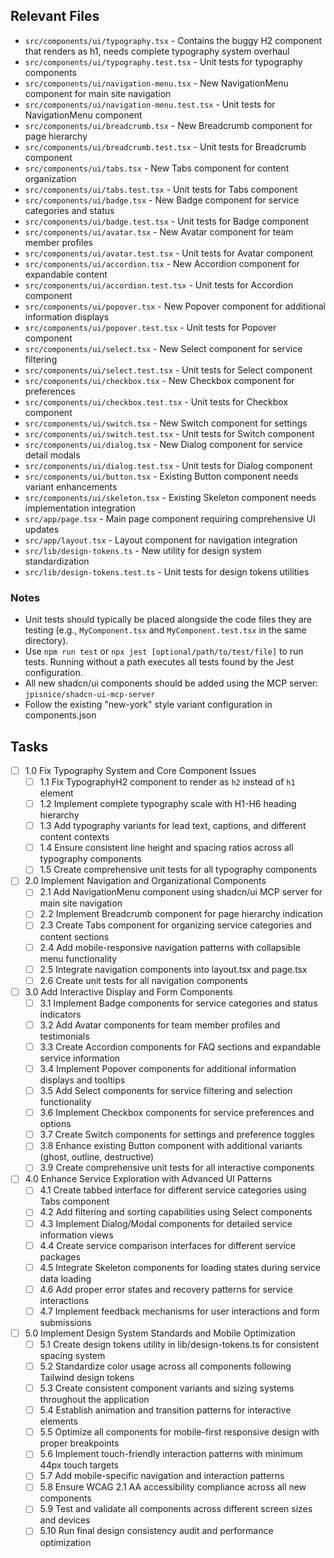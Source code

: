 ## Relevant Files

- `src/components/ui/typography.tsx` - Contains the buggy H2 component that renders as h1, needs complete typography system overhaul
- `src/components/ui/typography.test.tsx` - Unit tests for typography components
- `src/components/ui/navigation-menu.tsx` - New NavigationMenu component for main site navigation
- `src/components/ui/navigation-menu.test.tsx` - Unit tests for NavigationMenu component
- `src/components/ui/breadcrumb.tsx` - New Breadcrumb component for page hierarchy
- `src/components/ui/breadcrumb.test.tsx` - Unit tests for Breadcrumb component
- `src/components/ui/tabs.tsx` - New Tabs component for content organization
- `src/components/ui/tabs.test.tsx` - Unit tests for Tabs component
- `src/components/ui/badge.tsx` - New Badge component for service categories and status
- `src/components/ui/badge.test.tsx` - Unit tests for Badge component
- `src/components/ui/avatar.tsx` - New Avatar component for team member profiles
- `src/components/ui/avatar.test.tsx` - Unit tests for Avatar component
- `src/components/ui/accordion.tsx` - New Accordion component for expandable content
- `src/components/ui/accordion.test.tsx` - Unit tests for Accordion component
- `src/components/ui/popover.tsx` - New Popover component for additional information displays
- `src/components/ui/popover.test.tsx` - Unit tests for Popover component
- `src/components/ui/select.tsx` - New Select component for service filtering
- `src/components/ui/select.test.tsx` - Unit tests for Select component
- `src/components/ui/checkbox.tsx` - New Checkbox component for preferences
- `src/components/ui/checkbox.test.tsx` - Unit tests for Checkbox component
- `src/components/ui/switch.tsx` - New Switch component for settings
- `src/components/ui/switch.test.tsx` - Unit tests for Switch component
- `src/components/ui/dialog.tsx` - New Dialog component for service detail modals
- `src/components/ui/dialog.test.tsx` - Unit tests for Dialog component
- `src/components/ui/button.tsx` - Existing Button component needs variant enhancements
- `src/components/ui/skeleton.tsx` - Existing Skeleton component needs implementation integration
- `src/app/page.tsx` - Main page component requiring comprehensive UI updates
- `src/app/layout.tsx` - Layout component for navigation integration
- `src/lib/design-tokens.ts` - New utility for design system standardization
- `src/lib/design-tokens.test.ts` - Unit tests for design tokens utilities

### Notes

- Unit tests should typically be placed alongside the code files they are testing (e.g., `MyComponent.tsx` and `MyComponent.test.tsx` in the same directory).
- Use `npm run test` or `npx jest [optional/path/to/test/file]` to run tests. Running without a path executes all tests found by the Jest configuration.
- All new shadcn/ui components should be added using the MCP server: `jpisnice/shadcn-ui-mcp-server`
- Follow the existing "new-york" style variant configuration in components.json

## Tasks

- [ ] 1.0 Fix Typography System and Core Component Issues
  - [ ] 1.1 Fix TypographyH2 component to render as `h2` instead of `h1` element
  - [ ] 1.2 Implement complete typography scale with H1-H6 heading hierarchy
  - [ ] 1.3 Add typography variants for lead text, captions, and different content contexts
  - [ ] 1.4 Ensure consistent line height and spacing ratios across all typography components
  - [ ] 1.5 Create comprehensive unit tests for all typography components
- [ ] 2.0 Implement Navigation and Organizational Components  
  - [ ] 2.1 Add NavigationMenu component using shadcn/ui MCP server for main site navigation
  - [ ] 2.2 Implement Breadcrumb component for page hierarchy indication
  - [ ] 2.3 Create Tabs component for organizing service categories and content sections
  - [ ] 2.4 Add mobile-responsive navigation patterns with collapsible menu functionality
  - [ ] 2.5 Integrate navigation components into layout.tsx and page.tsx
  - [ ] 2.6 Create unit tests for all navigation components
- [ ] 3.0 Add Interactive Display and Form Components
  - [ ] 3.1 Implement Badge components for service categories and status indicators
  - [ ] 3.2 Add Avatar components for team member profiles and testimonials
  - [ ] 3.3 Create Accordion components for FAQ sections and expandable service information
  - [ ] 3.4 Implement Popover components for additional information displays and tooltips
  - [ ] 3.5 Add Select components for service filtering and selection functionality
  - [ ] 3.6 Implement Checkbox components for service preferences and options
  - [ ] 3.7 Create Switch components for settings and preference toggles
  - [ ] 3.8 Enhance existing Button component with additional variants (ghost, outline, destructive)
  - [ ] 3.9 Create comprehensive unit tests for all interactive components
- [ ] 4.0 Enhance Service Exploration with Advanced UI Patterns
  - [ ] 4.1 Create tabbed interface for different service categories using Tabs component
  - [ ] 4.2 Add filtering and sorting capabilities using Select components
  - [ ] 4.3 Implement Dialog/Modal components for detailed service information views
  - [ ] 4.4 Create service comparison interfaces for different service packages
  - [ ] 4.5 Integrate Skeleton components for loading states during service data loading
  - [ ] 4.6 Add proper error states and recovery patterns for service interactions
  - [ ] 4.7 Implement feedback mechanisms for user interactions and form submissions
- [ ] 5.0 Implement Design System Standards and Mobile Optimization
  - [ ] 5.1 Create design tokens utility in lib/design-tokens.ts for consistent spacing system
  - [ ] 5.2 Standardize color usage across all components following Tailwind design tokens
  - [ ] 5.3 Create consistent component variants and sizing systems throughout the application
  - [ ] 5.4 Establish animation and transition patterns for interactive elements
  - [ ] 5.5 Optimize all components for mobile-first responsive design with proper breakpoints
  - [ ] 5.6 Implement touch-friendly interaction patterns with minimum 44px touch targets
  - [ ] 5.7 Add mobile-specific navigation and interaction patterns
  - [ ] 5.8 Ensure WCAG 2.1 AA accessibility compliance across all new components
  - [ ] 5.9 Test and validate all components across different screen sizes and devices
  - [ ] 5.10 Run final design consistency audit and performance optimization